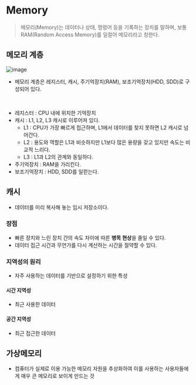 # Memory
> 메모리(Memory)는 데이터나 상태, 명령어 등을 기록하는 장치를 말하며, 보통 RAM(Random Access Memory)를 일컬어 메모리라고 칭한다.

## 메모리 계층
![image](https://github.com/qudwns017/TIL/assets/82150958/5a9bc24c-4f41-4806-8c1f-c0dded71c75e)
* 메모리 계층은 레지스터, 캐시, 주기억장치(RAM), 보조기억장치(HDD, SDD)로 구성되어 있다.

<br>

* 레지스터 : CPU 내에 위치한 기억장치
* 캐시 : L1, L2, L3 캐시로 이루어져 있다.
  * L1 : CPU가 가장 빠르게 접근하며, L1에서 데이터를 찾지 못하면 L2 캐시로 넘어간다.
  * L2 : 용도와 역할은 L1과 비슷하지만 L1보다 많은 용량을 갖고 있지만 속도는 비교적 느리다.
  * L3 : L1과 L2의 관계와 동일하다.
* 주기억장치 : RAM을 가리킨다.
* 보조기억장치 : HDD, SDD를 일컫는다.

## 캐시
* 데이터를 미리 복사해 놓는 임시 저장소이다.
### 장점
* 빠른 장치와 느린 장치 간의 속도 차이에 따른 **병목 현상**을 줄일 수 있다.
* 데이터 접근 시간과 무언가를 다시 계산하는 시간을 절약할 수 있다.

### 지역성의 원리
* 자주 사용하는 데이터를 기반으로 설정하기 위한 특성
#### 시간 지역성
* 최근 사용한 데이터
#### 공간 지역성
* 최근 접근한 데이터

## 가상메모리
* 컴퓨터가 실제로 이용 가능한 메모리 자원을 추상화하여 이를 사용하는 사용자들에게 매우 큰 메모리로 보이게 만드는 것